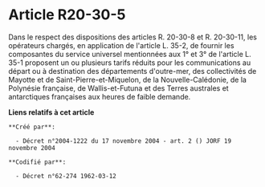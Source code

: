 # Article R20-30-5

Dans le respect des dispositions des articles R. 20-30-8 et R. 20-30-11, les opérateurs chargés, en application de l'article
L. 35-2, de fournir les composantes du service universel mentionnées aux 1° et 3° de l'article L. 35-1 proposent un ou
plusieurs tarifs réduits pour les communications au départ ou à destination des départements d'outre-mer, des collectivités
de Mayotte et de Saint-Pierre-et-Miquelon, de la Nouvelle-Calédonie, de la Polynésie française, de Wallis-et-Futuna et des
Terres australes et antarctiques françaises aux heures de faible demande.

**Liens relatifs à cet article**

	**Créé par**:

	  - Décret n°2004-1222 du 17 novembre 2004 - art. 2 () JORF 19 novembre 2004

	**Codifié par**:

	  - Décret n°62-274 1962-03-12
